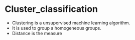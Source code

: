 # Cluster_classification
- Clustering is a unsupervised machine learning algorithm.
- It is used to group a homogeneous groups.
- Distance is the measure
